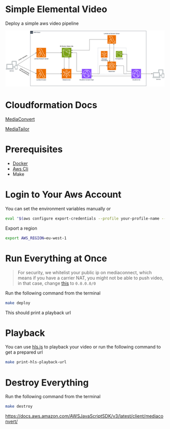 # Simple Elemental Video
Deploy a simple aws video pipeline

![System Architecture](docs/diagrams/ssai_system_architecture.png)

# Cloudformation Docs
[MediaConvert](https://docs.aws.amazon.com/AWSCloudFormation/latest/UserGuide/AWS_MediaConvert.html)

[MediaTailor](https://docs.aws.amazon.com/AWSCloudFormation/latest/UserGuide/AWS_MediaTailor.html)

# Prerequisites
- [Docker](https://www.docker.com/get-started)
- [Aws Cli](https://aws.amazon.com/cli)
- Make

# Login to Your Aws Account
You can set the environment variables manually or

```sh
eval "$(aws configure export-credentials --profile your-profile-name --format env)"
```

Export a region
```sh
export AWS_REGION=eu-west-1
```

# Run Everything at Once
> For security, we whitelist your public ip on mediaconnect, which means if you have a carrier NAT, you might not be able to push video, in that case, change [this](./main.tf#20) to `0.0.0.0/0`

Run the following command from the terminal
```sh
make deploy
```
This should print a playback url

# Playback
You can use [hls.js](https://hlsjs.video-dev.org/demo) to playback your video
or run the following command to get a prepared url


```sh
make print-hls-playback-url
```

# Destroy Everything
Run the following command from the terminal
```sh
make destroy
```


https://docs.aws.amazon.com/AWSJavaScriptSDK/v3/latest/client/mediaconvert/